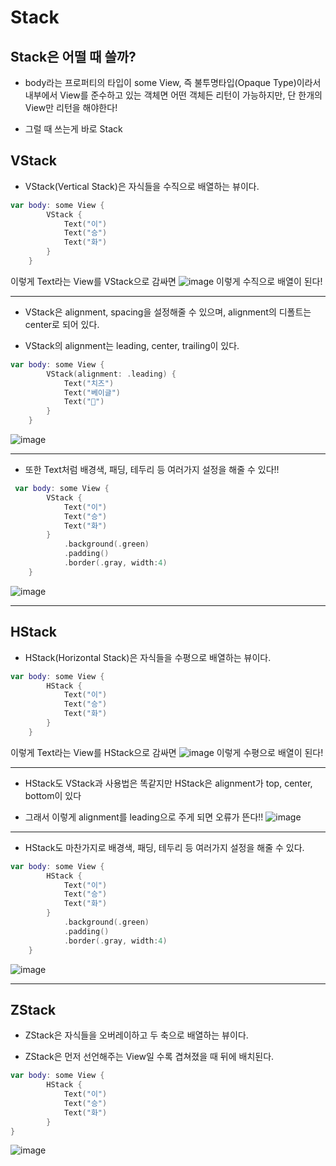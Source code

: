 # Stack

## Stack은 어떨 때 쓸까?
- body라는 프로퍼티의 타입이 some View, 즉 불투명타입(Opaque Type)이라서 내부에서 View를 준수하고 있는 객체면 어떤 객체든 리턴이 가능하지만, 단 한개의 View만 리턴을 해야한다!

- 그럴 때 쓰는게 바로 Stack

## VStack
- VStack(Vertical Stack)은 자식들을 수직으로 배열하는 뷰이다.
```swift
var body: some View {
        VStack {
            Text("이")
            Text("승")
            Text("화")
        }
    }
```
이렇게 Text라는 View를 VStack으로 감싸면 
![image](https://cdn.discordapp.com/attachments/1098858102582956064/1137986157486026772/2023-08-07_2.50.34.png)
이렇게 수직으로 배열이 된다!

***

- VStack은 alignment, spacing을 설정해줄 수 있으며, alignment의 디폴트는 center로 되어 있다.

- VStack의 alignment는 leading, center, trailing이 있다.
```swift
var body: some View {
        VStack(alignment: .leading) {
            Text("치즈")
            Text("베이글")
            Text("🥯")
        }
    }
```
![image](https://cdn.discordapp.com/attachments/1098858102582956064/1138450518923026442/image.png)

***

- 또한 Text처럼 배경색, 패딩, 테두리 등 여러가지 설정을 해줄 수 있다!!
```swift
 var body: some View {
        VStack {
            Text("이")
            Text("승")
            Text("화")
        }
            .background(.green)
            .padding()
            .border(.gray, width:4)
    }
```
![image](https://cdn.discordapp.com/attachments/1098858102582956064/1137988338796728320/2023-08-07_2.59.16.png)

***

## HStack 

- HStack(Horizontal Stack)은 자식들을 수평으로 배열하는 뷰이다.
```swift
var body: some View {
        HStack {
            Text("이")
            Text("승")
            Text("화")
        }
    }
```
이렇게 Text라는 View를 HStack으로 감싸면 
![image](https://cdn.discordapp.com/attachments/1098858102582956064/1137989320930770976/2023-08-07_3.02.40.png)
이렇게 수평으로 배열이 된다!

*** 

- HStack도 VStack과 사용법은 똑같지만 HStack은 alignment가 top, center, bottom이 있다

- 그래서 이렇게 alignment를 leading으로 주게 되면 오류가 뜬다!!
![image](https://cdn.discordapp.com/attachments/1098858102582956064/1138451887633473636/image.png)

***

- HStack도 마찬가지로 배경색, 패딩, 테두리 등 여러가지 설정을 해줄 수 있다.
```swift
var body: some View {
        HStack {
            Text("이")
            Text("승")
            Text("화")
        }
            .background(.green)
            .padding()
            .border(.gray, width:4)
    }
```
![image](https://cdn.discordapp.com/attachments/1098858102582956064/1137990916813111296/2023-08-07_3.09.31.png)

***

## ZStack
- ZStack은 자식들을 오버레이하고 두 축으로 배열하는 뷰이다.

- ZStack은 먼저 선언해주는 View일 수록 겹쳐졌을 때 뒤에 배치된다.
```swift
var body: some View {
        HStack {
            Text("이")
            Text("승")
            Text("화")
        }
}
```
![image](https://cdn.discordapp.com/attachments/1098858102582956064/1137993416102391808/2023-08-07_3.19.28.png)